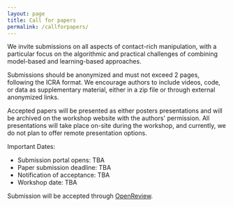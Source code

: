 ```yaml
---
layout: page
title: Call for papers
permalink: /callforpapers/
---
```


We invite submissions on all aspects of contact-rich manipulation, with a particular focus on the algorithmic and practical challenges of combining model-based and learning-based approaches.


Submissions should be anonymized and must not exceed 2 pages, following the ICRA format. We encourage authors to include videos, code, or data as supplementary material, either in a zip file or through external anonymized links.

Accepted papers will be presented as either posters presentations and will be archived on the workshop website with the authors' permission. All presentations will take place on-site during the workshop, and currently, we do not plan to offer remote presentation options.


Important Dates:

- Submission portal opens: TBA 
- Paper submission deadline: TBA 
- Notification of acceptance: TBA 
- Workshop date: TBA

Submission will be accepted through [OpenReview]().

